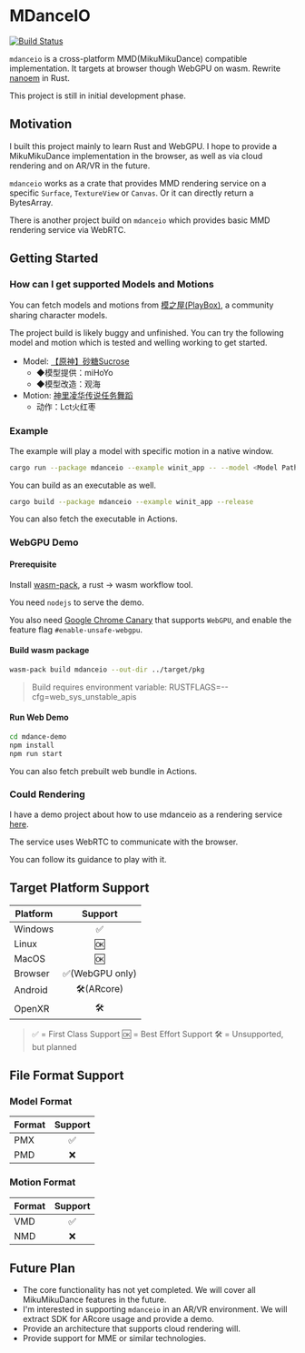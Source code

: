 # MDanceIO

[![Build Status](https://github.com/ReaNAiveD/mdanceio/workflows/CI/badge.svg)](https://github.com/ReaNAiveD/mdanceio/actions)

`mdanceio` is a cross-platform MMD(MikuMikuDance) compatible implementation. It targets at browser though WebGPU on wasm. Rewrite [nanoem](https://github.com/hkrn/nanoem) in Rust. 

This project is still in initial development phase. 

## Motivation

I built this project mainly to learn Rust and WebGPU. I hope to provide a MikuMikuDance implementation in the browser, as well as via cloud rendering and on AR/VR in the future. 

`mdanceio` works as a crate that provides MMD rendering service on a specific `Surface`, `TextureView` or `Canvas`. Or it can directly return a BytesArray. 

There is another project build on `mdanceio` which provides basic MMD rendering service via WebRTC. 

## Getting Started

### How can I get supported Models and Motions

You can fetch models and motions from [模之屋(PlayBox)](https://www.aplaybox.com/), a community sharing character models. 

The project build is likely buggy and unfinished. You can try the following model and motion which is tested and welling working to get started. 

- Model: [【原神】砂糖Sucrose](https://www.aplaybox.com/details/model/LXbOVepFhfRw)
    - ◆模型提供：miHoYo
    - ◆模型改造：观海
- Motion: [神里凌华传说任务舞蹈](https://www.aplaybox.com/details/motion/EkgMGiVYgOuZ)
    - 动作：Lct火红枣

### Example

The example will play a model with specific motion in a native window. 

```bash
cargo run --package mdanceio --example winit_app -- --model <Model Path> --motion <Motion Path>
```

You can build as an executable as well. 

```bash
cargo build --package mdanceio --example winit_app --release
```

You can also fetch the executable in Actions. 

### WebGPU Demo

#### Prerequisite

Install [wasm-pack](https://rustwasm.github.io/wasm-pack/), a rust -> wasm workflow tool. 

You need `nodejs` to serve the demo. 

You also need [Google Chrome Canary](https://www.google.com/chrome/canary/) that supports `WebGPU`, and enable the feature flag `#enable-unsafe-webgpu`. 

#### Build wasm package

```bash
wasm-pack build mdanceio --out-dir ../target/pkg
```

> Build requires environment variable: RUSTFLAGS=--cfg=web_sys_unstable_apis

#### Run Web Demo

```bash
cd mdance-demo
npm install
npm run start
```

You can also fetch prebuilt web bundle in Actions. 

### Could Rendering

I have a demo project about how to use mdanceio as a rendering service [here](https://github.com/ReaNAiveD/mdrs). 

The service uses WebRTC to communicate with the browser. 

You can follow its guidance to play with it. 

## Target Platform Support

| Platform | Support |
| ------ | :----: |
| Windows | ✅ |
| Linux | 🆗 |
| MacOS | 🆗 |
| Browser | ✅(WebGPU only) |
| Android | 🛠️(ARcore) |
| OpenXR | 🛠️ |

> ✅ = First Class Support
> 🆗 = Best Effort Support
> 🛠️ = Unsupported, but planned

## File Format Support

### Model Format

| Format | Support |
| --- | :---: |
| PMX | ✅ |
| PMD | ❌ |

### Motion Format

| Format | Support |
| --- | :---: |
| VMD | ✅ |
| NMD | ❌ |

## Future Plan

- The core functionality has not yet completed. We will cover all MikuMikuDance features in the future. 
- I'm interested in supporting `mdanceio` in an AR/VR environment. We will extract SDK for ARcore usage and provide a demo. 
- Provide an architecture that supports cloud rendering will. 
- Provide support for MME or similar technologies. 
